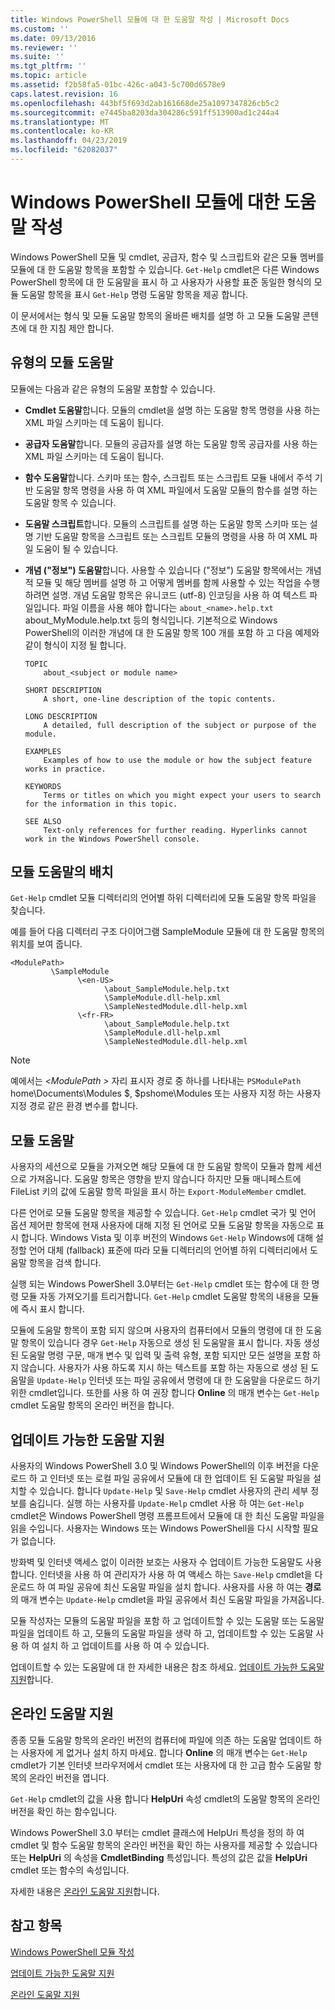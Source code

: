 ```yaml
---
title: Windows PowerShell 모듈에 대 한 도움말 작성 | Microsoft Docs
ms.custom: ''
ms.date: 09/13/2016
ms.reviewer: ''
ms.suite: ''
ms.tgt_pltfrm: ''
ms.topic: article
ms.assetid: f2b58fa5-01bc-426c-a043-5c700d6578e9
caps.latest.revision: 16
ms.openlocfilehash: 443bf5f693d2ab161668de25a1097347826cb5c2
ms.sourcegitcommit: e7445ba8203da304286c591ff513900ad1c244a4
ms.translationtype: MT
ms.contentlocale: ko-KR
ms.lasthandoff: 04/23/2019
ms.locfileid: "62082037"
---
```

# <a name="writing-help-for-windows-powershell-modules"></a>Windows PowerShell 모듈에 대한 도움말 작성

Windows PowerShell 모듈 및 cmdlet, 공급자, 함수 및 스크립트와 같은 모듈 멤버를 모듈에 대 한 도움말 항목을 포함할 수 있습니다. `Get-Help` cmdlet은 다른 Windows PowerShell 항목에 대 한 도움말을 표시 하 고 사용자가 사용할 표준 동일한 형식의 모듈 도움말 항목을 표시 `Get-Help` 명령 도움말 항목을 제공 합니다.

이 문서에서는 형식 및 모듈 도움말 항목의 올바른 배치를 설명 하 고 모듈 도움말 콘텐츠에 대 한 지침 제안 합니다.

## <a name="types-of-module-help"></a>유형의 모듈 도움말

모듈에는 다음과 같은 유형의 도움말 포함할 수 있습니다.

- **Cmdlet 도움말**합니다. 모듈의 cmdlet을 설명 하는 도움말 항목 명령을 사용 하는 XML 파일 스키마는 데 도움이 됩니다.

- **공급자 도움말**합니다. 모듈의 공급자를 설명 하는 도움말 항목 공급자를 사용 하는 XML 파일 스키마는 데 도움이 됩니다.

- **함수 도움말**합니다. 스키마 또는 함수, 스크립트 또는 스크립트 모듈 내에서 주석 기반 도움말 항목 명령을 사용 하 여 XML 파일에서 도움말 모듈의 함수를 설명 하는 도움말 항목 수 있습니다.

- **도움말 스크립트**합니다. 모듈의 스크립트를 설명 하는 도움말 항목 스키마 또는 설명 기반 도움말 항목을 스크립트 또는 스크립트 모듈의 명령을 사용 하 여 XML 파일 도움이 될 수 있습니다.

- **개념 ("정보") 도움말**합니다. 사용할 수 있습니다 ("정보") 도움말 항목에서는 개념적 모듈 및 해당 멤버를 설명 하 고 어떻게 멤버를 함께 사용할 수 있는 작업을 수행 하려면 설명. 개념 도움말 항목은 유니코드 (utf-8) 인코딩을 사용 하 여 텍스트 파일입니다. 파일 이름을 사용 해야 합니다는 `about_<name>.help.txt` about_MyModule.help.txt 등의 형식입니다. 기본적으로 Windows PowerShell의 이러한 개념에 대 한 도움말 항목 100 개를 포함 하 고 다음 예제와 같이 형식이 지정 될 합니다.

  ```
  TOPIC
      about_<subject or module name>

  SHORT DESCRIPTION
      A short, one-line description of the topic contents.

  LONG DESCRIPTION
      A detailed, full description of the subject or purpose of the module.

  EXAMPLES
      Examples of how to use the module or how the subject feature works in practice.

  KEYWORDS
      Terms or titles on which you might expect your users to search for the information in this topic.

  SEE ALSO
      Text-only references for further reading. Hyperlinks cannot work in the Windows PowerShell console.

  ```

## <a name="placement-of-module-help"></a>모듈 도움말의 배치

`Get-Help` cmdlet 모듈 디렉터리의 언어별 하위 디렉터리에 모듈 도움말 항목 파일을 찾습니다.

예를 들어 다음 디렉터리 구조 다이어그램 SampleModule 모듈에 대 한 도움말 항목의 위치를 보여 줍니다.

```
<ModulePath>
         \SampleModule
               \<en-US>
                     \about_SampleModule.help.txt
                     \SampleModule.dll-help.xml
                     \SampleNestedModule.dll-help.xml
               \<fr-FR>
                     \about_SampleModule.help.txt
                     \SampleModule.dll-help.xml
                     \SampleNestedModule.dll-help.xml

```

> [!NOTE]
> 예에서는  *\<ModulePath >* 자리 표시자 경로 중 하나를 나타내는 `PSModulePath` home\Documents\Modules $, $pshome\Modules 또는 사용자 지정 하는 사용자 지정 경로 같은 환경 변수를 합니다.

## <a name="getting-module-help"></a>모듈 도움말

사용자의 세션으로 모듈을 가져오면 해당 모듈에 대 한 도움말 항목이 모듈과 함께 세션으로 가져옵니다. 도움말 항목은 영향을 받지 않습니다 하지만 모듈 매니페스트에 FileList 키의 값에 도움말 항목 파일을 표시 하는 `Export-ModuleMember` cmdlet.

다른 언어로 모듈 도움말 항목을 제공할 수 있습니다. `Get-Help` cmdlet 국가 및 언어 옵션 제어판 항목에 현재 사용자에 대해 지정 된 언어로 모듈 도움말 항목을 자동으로 표시 합니다. Windows Vista 및 이후 버전의 Windows `Get-Help` Windows에 대해 설정할 언어 대체 (fallback) 표준에 따라 모듈 디렉터리의 언어별 하위 디렉터리에서 도움말 항목을 검색 합니다.

실행 되는 Windows PowerShell 3.0부터는 `Get-Help` cmdlet 또는 함수에 대 한 명령 모듈 자동 가져오기를 트리거합니다. `Get-Help` cmdlet 도움말 항목의 내용을 모듈에 즉시 표시 합니다.

모듈에 도움말 항목이 포함 되지 않으며 사용자의 컴퓨터에서 모듈의 명령에 대 한 도움말 항목이 있습니다 경우 `Get-Help` 자동으로 생성 된 도움말을 표시 합니다. 자동 생성 된 도움말 명령 구문, 매개 변수 및 입력 및 출력 유형, 포함 되지만 모든 설명을 포함 하지 않습니다. 사용자가 사용 하도록 지시 하는 텍스트를 포함 하는 자동으로 생성 된 도움말을 `Update-Help` 인터넷 또는 파일 공유에서 명령에 대 한 도움말을 다운로드 하기 위한 cmdlet입니다. 또한를 사용 하 여 권장 합니다 **Online** 의 매개 변수는 `Get-Help` cmdlet 도움말 항목의 온라인 버전을 합니다.

## <a name="supporting-updatable-help"></a>업데이트 가능한 도움말 지원

사용자의 Windows PowerShell 3.0 및 Windows PowerShell의 이후 버전을 다운로드 하 고 인터넷 또는 로컬 파일 공유에서 모듈에 대 한 업데이트 된 도움말 파일을 설치할 수 있습니다. 합니다 `Update-Help` 및 `Save-Help` cmdlet 사용자의 관리 세부 정보를 숨깁니다. 실행 하는 사용자를 `Update-Help` cmdlet 사용 하 여는 `Get-Help` cmdlet은 Windows PowerShell 명령 프롬프트에서 모듈에 대 한 최신 도움말 파일을 읽을 수입니다. 사용자는 Windows 또는 Windows PowerShell을 다시 시작할 필요가 없습니다.

방화벽 및 인터넷 액세스 없이 이러한 보호는 사용자 수 업데이트 가능한 도움말도 사용 합니다. 인터넷을 사용 하 여 관리자가 사용 하 여 액세스 하는 `Save-Help` cmdlet을 다운로드 하 여 파일 공유에 최신 도움말 파일을 설치 합니다. 사용자를 사용 하 여는 **경로** 의 매개 변수는 `Update-Help` cmdlet을 파일 공유에서 최신 도움말 파일을 가져옵니다.

모듈 작성자는 모듈의 도움말 파일을 포함 하 고 업데이트할 수 있는 도움말 또는 도움말 파일을 업데이트 하 고, 모듈의 도움말 파일을 생략 하 고, 업데이트할 수 있는 도움말 사용 하 여 설치 하 고 업데이트를 사용 하 여 수 있습니다.

업데이트할 수 있는 도움말에 대 한 자세한 내용은 참조 하세요. [업데이트 가능한 도움말 지원](./supporting-updatable-help.md)합니다.

## <a name="supporting-online-help"></a>온라인 도움말 지원

종종 모듈 도움말 항목의 온라인 버전의 컴퓨터에 파일에 의존 하는 도움말 업데이트 하는 사용자에 게 없거나 설치 하지 마세요. 합니다 **Online** 의 매개 변수는 `Get-Help` cmdlet가 기본 인터넷 브라우저에서 cmdlet 또는 사용자에 대 한 고급 함수 도움말 항목의 온라인 버전을 엽니다.

`Get-Help` cmdlet의 값을 사용 합니다 **HelpUri** 속성 cmdlet의 도움말 항목의 온라인 버전을 확인 하는 함수입니다.

Windows PowerShell 3.0 부터는 cmdlet 클래스에 HelpUri 특성을 정의 하 여 cmdlet 및 함수 도움말 항목의 온라인 버전을 확인 하는 사용자를 제공할 수 있습니다 또는 **HelpUri** 의 속성을 **CmdletBinding** 특성입니다. 특성의 값은 값을 **HelpUri** cmdlet 또는 함수의 속성입니다.

자세한 내용은 [온라인 도움말 지원](./supporting-online-help.md)합니다.

## <a name="see-also"></a>참고 항목

[Windows PowerShell 모듈 작성](./writing-a-windows-powershell-module.md)

[업데이트 가능한 도움말 지원](./supporting-updatable-help.md)

[온라인 도움말 지원](./supporting-online-help.md)
